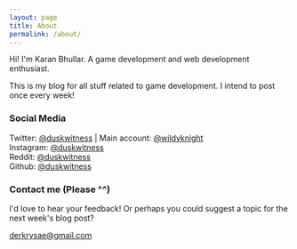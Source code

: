 ```yaml
---
layout: page
title: About
permalink: /about/
---
```


Hi! I'm Karan Bhullar. A game development and web development enthusiast.

This is my blog for all stuff related to game development. I intend to post once every week!

### Social Media

Twitter: [@duskwitness](//twitter.com/duskwitness) | Main account: [@wildyknight](//twitter.com/wildyknight)   
Instagram: [@duskwitness](//instagram.com/duskwitness)  
Reddit: [@duskwitness](//reddit.com/user/duskwitness)   
Github: [@duskwitness](//github.com/duskwitness)  

### Contact me (Please ^^)

I'd love to hear your feedback! Or perhaps you could suggest a topic for the next week's blog post?

[derkrysae@gmail.com](mailto:derkrysae@gmail.com)
